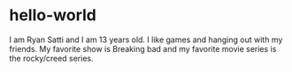 # hello-world
I am Ryan Satti and I am 13 years old. I like games and hanging out with my friends. My favorite show is Breaking bad and my favorite movie series is the rocky/creed series.
